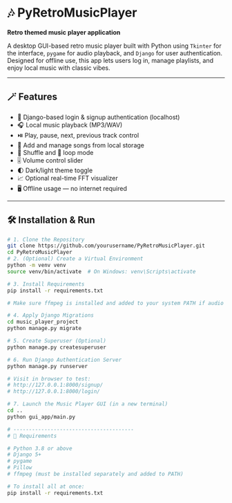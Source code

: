 # 🎶 PyRetroMusicPlayer

**Retro themed music player application**

A desktop GUI-based retro music player built with Python using `Tkinter` for the interface, `pygame` for audio playback, and `Django` for user authentication. Designed for offline use, this app lets users log in, manage playlists, and enjoy local music with classic vibes.

---

## 🪄 Features

- 🔐 Django-based login & signup authentication (localhost)
- 🎧 Local music playback (MP3/WAV)
- ⏯️ Play, pause, next, previous track control
- 📂 Add and manage songs from local storage
- 🔀 Shuffle and 🔁 loop mode
- 🎚️ Volume control slider
- 🌓 Dark/light theme toggle
- 📈 Optional real-time FFT visualizer
- 🖥️ Offline usage — no internet required

---

## 🛠️ Installation & Run
```bash
# 1. Clone the Repository
git clone https://github.com/yourusername/PyRetroMusicPlayer.git
cd PyRetroMusicPlayer
# 2. (Optional) Create a Virtual Environment
python -m venv venv
source venv/bin/activate  # On Windows: venv\Scripts\activate

# 3. Install Requirements
pip install -r requirements.txt

# Make sure ffmpeg is installed and added to your system PATH if audio issues occur

# 4. Apply Django Migrations
cd music_player_project
python manage.py migrate

# 5. Create Superuser (Optional)
python manage.py createsuperuser

# 6. Run Django Authentication Server
python manage.py runserver

# Visit in browser to test:
# http://127.0.0.1:8000/signup/
# http://127.0.0.1:8000/login/

# 7. Launch the Music Player GUI (in a new terminal)
cd ..
python gui_app/main.py

# ---------------------------------------
# 📌 Requirements

# Python 3.8 or above
# Django 5+
# pygame
# Pillow
# ffmpeg (must be installed separately and added to PATH)

# To install all at once:
pip install -r requirements.txt
